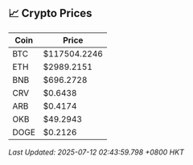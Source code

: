 ## 📈 Crypto Prices

| Coin | Price |
| ---- | ----- |
| BTC | $117504.2246 |
| ETH | $2989.2151 |
| BNB | $696.2728 |
| CRV | $0.6438 |
| ARB | $0.4174 |
| OKB | $49.2943 |
| DOGE | $0.2126 |

_Last Updated: 2025-07-12 02:43:59.798 +0800 HKT_